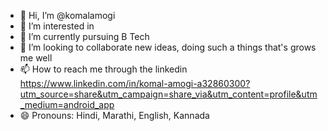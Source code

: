 - 👋 Hi, I’m @komalamogi
- 👀 I’m interested in 
- 🌱 I’m currently pursuing B Tech
- 💞️ I’m looking to collaborate new ideas, doing such a things that's grows me well
- 📫 How to reach me through the linkedin https://www.linkedin.com/in/komal-amogi-a32860300?utm_source=share&utm_campaign=share_via&utm_content=profile&utm_medium=android_app
- 😄 Pronouns: Hindi, Marathi, English, Kannada 
  

<!---
komalamogi/komalamogi is a ✨ special ✨ repository because its `README.md` (this file) appears on your GitHub profile.
You can click the Preview link to take a look at your changes.
--->
